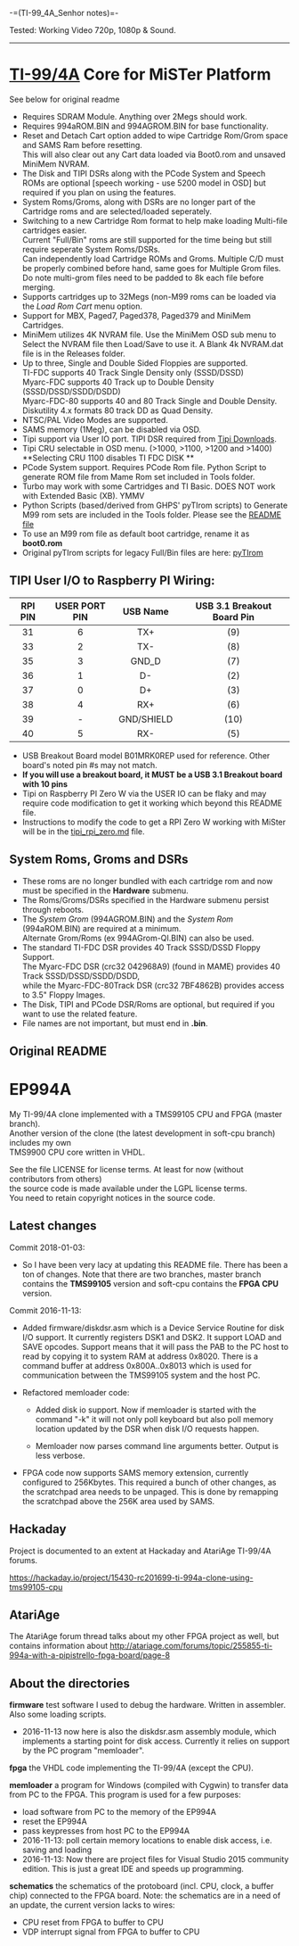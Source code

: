 -=(TI-99_4A_Senhor notes)=-

Tested: Working Video 720p, 1080p & Sound.
___
# [TI-99/4A](https://en.wikipedia.org/wiki/Texas_Instruments_TI-99/4A) Core for MiSTer Platform
See below for original readme

- Requires SDRAM Module.  Anything over 2Megs should work.
- Requires 994aROM.BIN and 994AGROM.BIN for base functionality.
- Reset and Detach Cart option added to wipe Cartridge Rom/Grom space and SAMS Ram before resetting.  
  This will also clear out any Cart data loaded via Boot0.rom and unsaved MiniMem NVRAM.
- The Disk and TIPI DSRs along with the PCode System and Speech ROMs are optional [speech working - use 5200 model in OSD] but required if you plan on using the features.
- System Roms/Groms, along with DSRs are no longer part of the Cartridge roms and are selected/loaded seperately.
- Switching to a new Cartridge Rom format to help make loading Multi-file cartridges easier.  
  Current "Full/Bin" roms are still supported for the time being but still require seperate System Roms/DSRs.  
  Can independently load Cartridge ROMs and Groms.  Multiple C/D must be properly combined before hand, same goes for Multiple Grom files.  
  Do note multi-grom files need to be padded to 8k each file before merging.
- Supports cartridges up to 32Megs (non-M99 roms can be loaded via the *Load Rom Cart* menu option.
- Support for MBX, Paged7, Paged378, Paged379 and MiniMem Cartridges.
- MiniMem utilizes 4K NVRAM file.  Use the MiniMem OSD sub menu to Select the NVRAM file then Load/Save to use it. A Blank 4k NVRAM.dat file is in the Releases folder.
- Up to three, Single and Double Sided Floppies are supported.  
  TI-FDC supports 40 Track Single Density only (SSSD/DSSD)   
  Myarc-FDC supports 40 Track up to Double Density (SSSD/DSSD/SSDD/DSDD)   
  Myarc-FDC-80 supports 40 and 80 Track Single and Double Density.  Diskutility 4.x formats 80 track DD as Quad Density.
- NTSC/PAL Video Modes are supported.
- SAMS memory (1Meg), can be disabled via OSD.
- Tipi support via User IO port.  TIPI DSR required from [Tipi Downloads](https://jedimatt42.com/downloads.html).
- Tipi CRU selectable in OSD menu. (>1000, >1100, >1200 and >1400)  **Selecting CRU 1100 disables TI FDC DISK **
- PCode System support.  Requires PCode Rom file.  Python Script to generate ROM file from Mame Rom set included in Tools folder.
- Turbo may work with some Cartridges and TI Basic.  DOES NOT work with Extended Basic (XB).  YMMV
- Python Scripts (based/derived from GHPS' pyTIrom scripts) to Generate M99 rom sets are included in the Tools folder.  Please see the [README file](Tools/README.md)
- To use an M99 rom file as default boot cartridge, rename it as **boot0.rom**
- Original pyTIrom scripts for legacy Full/Bin files are here: [pyTIrom](https://github.com/GHPS/pyTIrom)

## TIPI User I/O to Raspberry PI Wiring:

|RPI PIN|USER PORT PIN|USB Name|USB 3.1 Breakout Board Pin|
|:----:|:------------:|:--------:|:------------------------:|
|  31  |      6       |   TX+    |           (9)            |
|  33  |      2       |   TX-    |           (8)            |
|  35  |      3       |   GND_D  |           (7)            |
|  36  |      1       |    D-    |           (2)            |
|  37  |      0       |    D+    |           (3)            |
|  38  |      4       |   RX+    |           (6)            |
|  39  |      -       |GND/SHIELD|           (10)           |
|  40  |      5       |   RX-    |           (5)            |
    
- USB Breakout Board model B01MRK0REP used for reference.  Other board's noted pin #s may not match.
- **If you will use a breakout board, it MUST be a USB 3.1 Breakout board with 10 pins**
- Tipi on Raspberry PI Zero W via the USER IO can be flaky and may require code modification to get it working which beyond this README file.
- Instructions to modify the code to get a RPI Zero W working with MiSter will be in the [tipi_rpi_zero.md](tipi_rpi_zero.md) file.

## System Roms, Groms and DSRs
- These roms are no longer bundled with each cartridge rom and now must be specified in the **Hardware** submenu.
- The Roms/Groms/DSRs specified in the Hardware submenu persist through reboots.
- The *System Grom* (994AGROM.BIN) and the *System Rom* (994aROM.BIN) are required at a minimum.  
  Alternate Grom/Roms (ex 994AGrom-QI.BIN) can also be used.
- The standard TI-FDC DSR provides 40 Track SSSD/DSSD Floppy Support.  
  The Myarc-FDC DSR (crc32 042968A9) (found in MAME) provides 40 Track SSSD/DSSD/SSDD/DSDD,  
  while the Myarc-FDC-80Track DSR (crc32 7BF4862B) provides access to 3.5" Floppy Images.
- The Disk, TIPI and PCode DSR/Roms are optional, but required if you want to use the related feature.
- File names are not important, but must end in **.bin**.

## Original README 

# EP994A
My TI-99/4A clone implemented with a TMS99105 CPU and FPGA (master branch).  
Another version of the clone (the latest development in soft-cpu branch) includes my own  
TMS9900 CPU core written in VHDL.  

See the file LICENSE for license terms. At least for now (without contributors from others)  
the source code is made available under the LGPL license terms.  
You need to retain copyright notices in the source code.  

Latest changes
--------------
Commit 2018-01-03:
- So I have been very lacy at updating this README file. There has been a ton of changes.
  Note that there are two branches, master branch contains the **TMS99105** version and soft-cpu contains the **FPGA CPU** version. 


Commit 2016-11-13:
	
- Added firmware/diskdsr.asm which is a Device Service Routine for disk I/O support. It currently
	registers DSK1 and DSK2. It support LOAD and SAVE opcodes. Support means that it will
	pass the PAB to the PC host to read by copying it to system RAM at address 0x8020.
	There is a command buffer at address 0x800A..0x8013 which is used for communication between
	the TMS99105 system and the host PC.
	
- Refactored memloader code:
	- Added disk io support. Now if memloader is started with the command "-k" it 
		will not only poll keyboard but also poll memory location updated by the DSR when
		disk I/O requests happen.
		
	- Memloader now parses command line arguments better. Output is less verbose.
		
- FPGA code now supports SAMS memory extension, currently configured to 256Kbytes.
	This required a bunch of other changes, as the scratchpad area needs to be unpaged.
	This is done by remapping the scratchpad above the 256K area used by SAMS.

Hackaday
--------
Project is documented to an extent at Hackaday and AtariAge TI-99/4A forums.

https://hackaday.io/project/15430-rc201699-ti-994a-clone-using-tms99105-cpu

AtariAge
--------
The AtariAge forum thread talks about my other FPGA project as well, but contains information about 
http://atariage.com/forums/topic/255855-ti-994a-with-a-pipistrello-fpga-board/page-8

About the directories
---------------------
**firmware** test software I used to debug the hardware. Written in assembler. Also some loading scripts.
- 2016-11-13 now here is also the diskdsr.asm assembly module, which implements a starting point for disk access. Currently it relies on support by the PC program "memloader".

**fpga** the VHDL code implementing the TI-99/4A (except the CPU).

**memloader** a program for Windows (compiled with Cygwin) to transfer data from PC to the FPGA. This program is used for a few purposes:
- load software from PC to the memory of the EP994A
- reset the EP994A
- pass keypresses from host PC to the EP994A
- 2016-11-13: poll certain memory locations to enable disk access, i.e. saving and loading 
- 2016-11-13: Now there are project files for Visual Studio 2015 community edition. This is just a great IDE and speeds up programming.

**schematics** the schematics of the protoboard (incl. CPU, clock, a buffer chip) connected to the FPGA board. Note: the schematics are in a need of an update, the current version lacks to wires:
- CPU reset from FPGA to buffer to CPU
- VDP interrupt signal from FPGA to buffer to CPU

